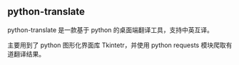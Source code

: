 ## python-translate

python-translate 是一款基于 python 的桌面端翻译工具，支持中英互译。

主要用到了 python 图形化界面库 Tkintetr，并使用 python requests 模块爬取有道翻译结果。



